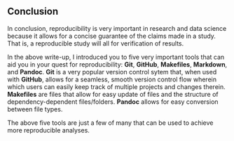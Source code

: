 ## Conclusion

In conclusion, reproducibility is very important in research and data science because it allows for a concise guarantee of the claims made in a study. That is, a reproducible study will all for verification of results.

In the above write-up, I introduced you to five very important tools that can aid you in your quest for reproducibility: **Git**, **GitHub**, **Makefiles**, **Markdown**, and **Pandoc**. **Git** is a very popular version control sytem that, when used with **GitHub**, allows for a seamless, smooth version control flow wherein which users can easily keep track of multiple projects and changes therein. **Makefiles** are files that allow for easy update of files and the structure of dependency-dependent files/folders.
**Pandoc** allows for easy conversion between file types.

The above five tools are just a few of many that can be used to achieve more reproducible analyses. 